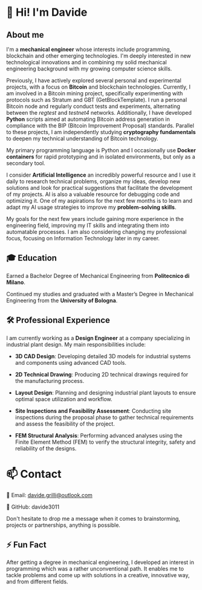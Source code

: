 # 👋 Hi! I'm Davide

## About me

I'm a **mechanical engineer** whose interests include programming, blockchain and other emerging technologies. I'm deeply interested in new technological innovations and in combining my solid mechanical engineering background with my growing computer science skills.

Previously, I have actively explored several personal and experimental projects, with a focus on **Bitcoin** and blockchain technologies. Currently, I am involved in a Bitcoin mining project, specifically experimenting with protocols such as Stratum and GBT (GetBlockTemplate). I run a personal Bitcoin node and regularly conduct tests and experiments, alternating between the *regtest* and *testnet4* networks. Additionally, I have developed **Python** scripts aimed at automating Bitcoin address generation in compliance with the BIP (Bitcoin Improvement Proposal) standards. Parallel to these projects, I am independently studying **cryptography fundamentals** to deepen my technical understanding of Bitcoin technology.

My primary programming language is Python and I occasionally use **Docker containers** for rapid prototyping and in isolated environments, but only as a secondary tool.

I consider **Artificial Intelligence** an incredibly powerful resource and I use it daily to research technical problems, organize my ideas, develop new solutions and look for practical suggestions that facilitate the development of my projects. AI is also a valuable resource for debugging code and optimizing it. One of my aspirations for the next few months is to learn and adapt my AI usage strategies to improve my **problem-solving skills**.

My goals for the next few years include gaining more experience in the engineering field, improving my IT skills and integrating them into automatable processes. I am also considering changing my professional focus, focusing on Information Technology later in my career.

## 🎓 Education

Earned a Bachelor Degree of Mechanical Engineering from **Politecnico di Milano**.

Continued my studies and graduated with a Master’s Degree in Mechanical Engineering from the **University of Bologna**.

## 🛠️ Professional Experience

I am currently working as a **Design Engineer** at a company specializing in industrial plant design. My main responsibilities include:

- **3D CAD Design**: Developing detailed 3D models for industrial systems and components using advanced CAD tools.

- **2D Technical Drawing**: Producing 2D technical drawings required for the manufacturing process.

- **Layout Design**: Planning and designing industrial plant layouts to ensure optimal space utilization and workflow.

- **Site Inspections and Feasibility Assessment**: Conducting site inspections during the proposal phase to gather technical requirements and assess the feasibility of the project.

- **FEM Structural Analysis**: Performing advanced analyses using the Finite Element Method (FEM) to verify the structural integrity, safety and reliability of the designs.

# 📫 Contact

📧 Email: davide.grilli@outlook.com

🐙 GitHub: davide3011

Don't hesitate to drop me a message when it comes to brainstorming, projects or partnerships, anything is possible.

## ⚡ Fun Fact

After getting a degree in mechanical engineering, I developed an interest in programming which was a rather unconventional path. It enables me to tackle problems and come up with solutions in a creative, innovative way, and from different fields.

